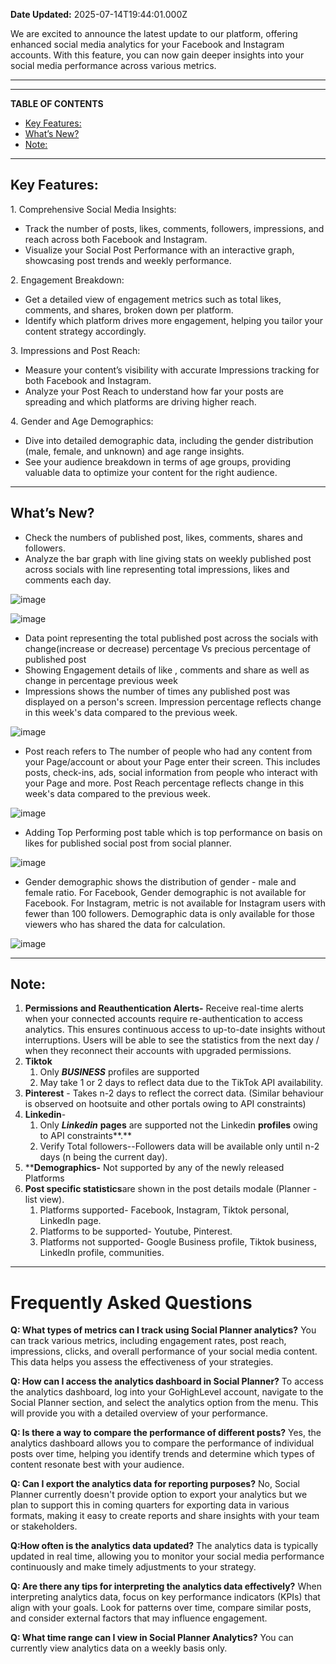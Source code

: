**Date Updated:** 2025-07-14T19:44:01.000Z

We are excited to announce the latest update to our platform, offering enhanced social media analytics for your Facebook and Instagram accounts. With this feature, you can now gain deeper insights into your social media performance across various metrics.

---

  
[](https://ideas.gohighlevel.com/changelog/social-planner-statistics)

  
---

**TABLE OF CONTENTS**

* [Key Features:](#Key-Features%3A)
* [What’s New?](#What%E2%80%99s-New?)
* [Note:](#Note%3A)

---

## **Key Features:**

  
1\. Comprehensive Social Media Insights:

* Track the number of posts, likes, comments, followers, impressions, and reach across both Facebook and Instagram.
* Visualize your Social Post Performance with an interactive graph, showcasing post trends and weekly performance.

2\. Engagement Breakdown:

* Get a detailed view of engagement metrics such as total likes, comments, and shares, broken down per platform.
* Identify which platform drives more engagement, helping you tailor your content strategy accordingly.

3\. Impressions and Post Reach:

* Measure your content’s visibility with accurate Impressions tracking for both Facebook and Instagram.
* Analyze your Post Reach to understand how far your posts are spreading and which platforms are driving higher reach.

4\. Gender and Age Demographics:

* Dive into detailed demographic data, including the gender distribution (male, female, and unknown) and age range insights.
* See your audience breakdown in terms of age groups, providing valuable data to optimize your content for the right audience.

---

## **What’s New?**

* Check the numbers of published post, likes, comments, shares and followers.
* Analyze the bar graph with line giving stats on weekly published post across socials with line representing total impressions, likes and comments each day.

![image](https://s3.amazonaws.com/cdn.freshdesk.com/data/helpdesk/attachments/production/155035675820/original/32DRJB_WtptjxpZcT_CViBm_q06gRRbh3w.jpeg?1730254893)

![image](https://s3.amazonaws.com/cdn.freshdesk.com/data/helpdesk/attachments/production/155035675821/original/7SDfQ93yKkF0qxEtQh0Trbda0bT2d3dsRw.jpeg?1730254893)

* Data point representing the total published post across the socials with change(increase or decrease) percentage Vs precious percentage of published post
* Showing Engagement details of like , comments and share as well as change in percentage previous week
* Impressions shows the number of times any published post was displayed on a person's screen. Impression percentage reflects change in this week's data compared to the previous week.

![image](https://s3.amazonaws.com/cdn.freshdesk.com/data/helpdesk/attachments/production/155035675817/original/6yFaE8MiLlXQ-yHOwK8AQ0beof7zQh6JFw.jpeg?1730254893)

* Post reach refers to The number of people who had any content from your Page/account or about your Page enter their screen. This includes posts, check-ins, ads, social information from people who interact with your Page and more. Post Reach percentage reflects change in this week's data compared to the previous week.

![image](https://s3.amazonaws.com/cdn.freshdesk.com/data/helpdesk/attachments/production/155035675818/original/1PXCrae7UvCGfjot6NQPjZx9m2pGpHW_tw.jpeg?1730254893)

* Adding Top Performing post table which is top performance on basis on likes for published social post from social planner.

![image](https://s3.amazonaws.com/cdn.freshdesk.com/data/helpdesk/attachments/production/155035675816/original/4OzZDRIH1SRS3tfObuG8J7o0PFuGBYoZsA.jpeg?1730254893)

* Gender demographic shows the distribution of gender - male and female ratio. For Facebook, Gender demographic is not available for Facebook. For Instagram, metric is not available for Instagram users with fewer than 100 followers. Demographic data is only available for those viewers who has shared the data for calculation.

![image](https://s3.amazonaws.com/cdn.freshdesk.com/data/helpdesk/attachments/production/155035675819/original/GgSOlgYCF5VAApx1QxZXmlu8E0rThskRrA.jpeg?1730254893)

---

## **Note:**

1. **Permissions and Reauthentication Alerts-** Receive real-time alerts when your connected accounts require re-authentication to access analytics. This ensures continuous access to up-to-date insights without interruptions. Users will be able to see the statistics from the next day / when they reconnect their accounts with upgraded permissions.
2. **Tiktok**  
   1. Only **_BUSINESS_** profiles are supported  
   2. May take 1 or 2 days to reflect data due to the TikTok API availability.
3. **Pinterest** \- Takes n-2 days to reflect the correct data. (Similar behaviour is observed on hootsuite and other portals owing to API constraints)
4. **Linkedin**\-  
   1. Only **_Linkedin_** **pages** are supported not the Linkedin **profiles** owing to API constraints**.**  
   2. Verify Total followers--Followers data will be available only until n-2 days (n being the current day).
5. ****Demographics-** Not supported by any of the newly released Platforms
6. **Post specific statistics**are shown in the post details modale (Planner - list view).  
   1. Platforms supported- Facebook, Instagram, Tiktok personal, LinkedIn page.  
   2. Platforms to be supported- Youtube, Pinterest.  
   3. Platforms not supported- Google Business profile, Tiktok business, LinkedIn profile, communities.

---

# **Frequently Asked Questions**

**Q: What types of metrics can I track using Social Planner analytics?** 
You can track various metrics, including engagement rates, post reach, impressions, clicks, and overall performance of your social media content. This data helps you assess the effectiveness of your strategies.

  
**Q: How can I access the analytics dashboard in Social Planner?** 
To access the analytics dashboard, log into your GoHighLevel account, navigate to the Social Planner section, and select the analytics option from the menu. This will provide you with a detailed overview of your performance.

  
**Q: Is there a way to compare the performance of different posts?** 
Yes, the analytics dashboard allows you to compare the performance of individual posts over time, helping you identify trends and determine which types of content resonate best with your audience.

  
**Q: Can I export the analytics data for reporting purposes?** 
No, Social Planner currently doesn't provide option to export your analytics but we plan to support this in coming quarters for exporting data in various formats, making it easy to create reports and share insights with your team or stakeholders.

  
**Q:How often is the analytics data updated?** 
The analytics data is typically updated in real time, allowing you to monitor your social media performance continuously and make timely adjustments to your strategy.

  
**Q: Are there any tips for interpreting the analytics data effectively?** 
When interpreting analytics data, focus on key performance indicators (KPIs) that align with your goals. Look for patterns over time, compare similar posts, and consider external factors that may influence engagement.

  
**Q: What time range can I view in Social Planner Analytics?** 
You can currently view analytics data on a weekly basis only.